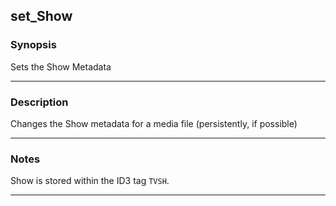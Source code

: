 set_Show
--------

### Synopsis
Sets the Show Metadata

---

### Description

Changes the Show metadata for a media file (persistently, if possible)

---

### Notes
Show is stored within the ID3 tag `TVSH`.

---
